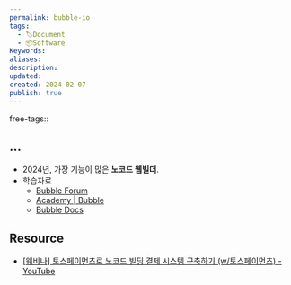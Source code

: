 ```yaml
---
permalink: bubble-io
tags:
  - 🏷️Document
  - 📦Software
Keywords: 
aliases: 
description: 
updated: 
created: 2024-02-07
publish: true
---
```

free-tags:: 

## ...
- 2024년, 가장 기능이 많은 **노코드 웹빌더**.
- 학습자료
	- [Bubble Forum](https://forum.bubble.io/)
	- [Academy | Bubble](https://bubble.io/academy)
	- [Bubble Docs](https://manual.bubble.io/)

## Resource
- [[웨비나] 토스페이먼츠로 노코드 빌딩 결제 시스템 구축하기 (w/토스페이먼츠) - YouTube](https://www.youtube.com/watch?v=UV1ZKliTnkk)
